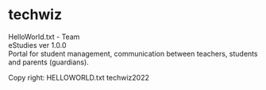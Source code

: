 # techwiz
 HelloWorld.txt - Team
 <br>
 eStudies ver 1.0.0
 <br>
 Portal for student management, communication between teachers, students and parents (guardians).
 <br>
 
 Copy right: HELLOWORLD.txt techwiz2022
